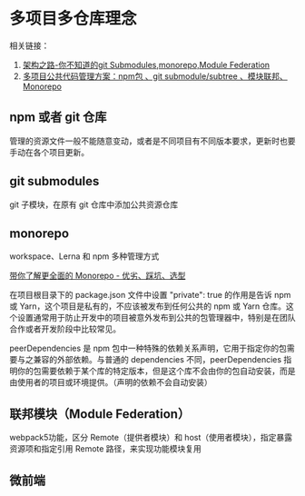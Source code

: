 # 多项目多仓库理念
相关链接：
1. [架构之路-你不知道的git Submodules,monorepo,Module Federation](https://juejin.cn/post/7017817146314981413)
2. [多项目公共代码管理方案：npm包 、git submodule/subtree 、模块联邦、Monorepo](https://juejin.cn/post/7169174083848896526)

## npm 或者 git 仓库
管理的资源文件一般不能随意变动，或者是不同项目有不同版本要求，更新时也要手动在各个项目更新。

## git submodules
git 子模块，在原有 git 仓库中添加公共资源仓库

## monorepo
workspace、Lerna 和 npm 多种管理方式

[带你了解更全面的 Monorepo - 优劣、踩坑、选型](https://juejin.cn/post/7215886869199896637)

在项目根目录下的 package.json 文件中设置 "private": true 的作用是告诉 npm 或 Yarn，这个项目是私有的，不应该被发布到任何公共的 npm 或 Yarn 仓库。这个设置通常用于防止开发中的项目被意外发布到公共的包管理器中，特别是在团队合作或者开发阶段中比较常见。

peerDependencies 是 npm 包中一种特殊的依赖关系声明，它用于指定你的包需要与之兼容的外部依赖。与普通的 dependencies 不同，peerDependencies 指明你的包需要依赖于某个库的特定版本，但是这个库不会由你的包自动安装，而是由使用者的项目或环境提供。（声明的依赖不会自动安装）

## 联邦模块（Module Federation）
webpack5功能，区分 Remote（提供者模块）和 host（使用者模块），指定暴露资源项和指定引用 Remote 路径，来实现功能模块复用

## 微前端

 